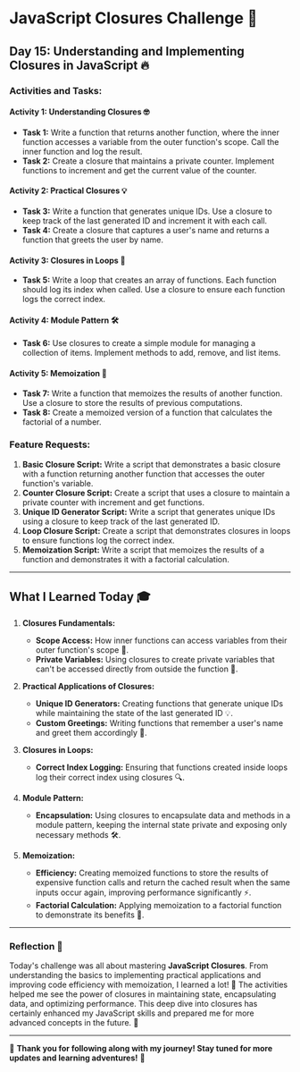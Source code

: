 # JavaScript Closures Challenge 🚀

## Day 15: Understanding and Implementing Closures in JavaScript 🔥

### Activities and Tasks:

#### Activity 1: Understanding Closures 🤓
- **Task 1:** Write a function that returns another function, where the inner function accesses a variable from the outer function's scope. Call the inner function and log the result.
- **Task 2:** Create a closure that maintains a private counter. Implement functions to increment and get the current value of the counter.

#### Activity 2: Practical Closures 💡
- **Task 3:** Write a function that generates unique IDs. Use a closure to keep track of the last generated ID and increment it with each call.
- **Task 4:** Create a closure that captures a user's name and returns a function that greets the user by name.

#### Activity 3: Closures in Loops 🔄
- **Task 5:** Write a loop that creates an array of functions. Each function should log its index when called. Use a closure to ensure each function logs the correct index.

#### Activity 4: Module Pattern 🛠️
- **Task 6:** Use closures to create a simple module for managing a collection of items. Implement methods to add, remove, and list items.

#### Activity 5: Memoization 🧠
- **Task 7:** Write a function that memoizes the results of another function. Use a closure to store the results of previous computations.
- **Task 8:** Create a memoized version of a function that calculates the factorial of a number.

### Feature Requests:

1. **Basic Closure Script:** Write a script that demonstrates a basic closure with a function returning another function that accesses the outer function's variable.
2. **Counter Closure Script:** Create a script that uses a closure to maintain a private counter with increment and get functions.
3. **Unique ID Generator Script:** Write a script that generates unique IDs using a closure to keep track of the last generated ID.
4. **Loop Closure Script:** Create a script that demonstrates closures in loops to ensure functions log the correct index.
5. **Memoization Script:** Write a script that memoizes the results of a function and demonstrates it with a factorial calculation.

---

## What I Learned Today 🎓

1. **Closures Fundamentals:**
   - **Scope Access:** How inner functions can access variables from their outer function's scope 🔄.
   - **Private Variables:** Using closures to create private variables that can't be accessed directly from outside the function 🔐.

2. **Practical Applications of Closures:**
   - **Unique ID Generators:** Creating functions that generate unique IDs while maintaining the state of the last generated ID 💡.
   - **Custom Greetings:** Writing functions that remember a user's name and greet them accordingly 📣.

3. **Closures in Loops:**
   - **Correct Index Logging:** Ensuring that functions created inside loops log their correct index using closures 🔍.

4. **Module Pattern:**
   - **Encapsulation:** Using closures to encapsulate data and methods in a module pattern, keeping the internal state private and exposing only necessary methods 🛠️.

5. **Memoization:**
   - **Efficiency:** Creating memoized functions to store the results of expensive function calls and return the cached result when the same inputs occur again, improving performance significantly ⚡.
   - **Factorial Calculation:** Applying memoization to a factorial function to demonstrate its benefits 🧮.

---

### Reflection 🌟

Today's challenge was all about mastering **JavaScript Closures**. From understanding the basics to implementing practical applications and improving code efficiency with memoization, I learned a lot! 💪 The activities helped me see the power of closures in maintaining state, encapsulating data, and optimizing performance. This deep dive into closures has certainly enhanced my JavaScript skills and prepared me for more advanced concepts in the future. 🚀

---

🎉 **Thank you for following along with my journey! Stay tuned for more updates and learning adventures!** 🌟
